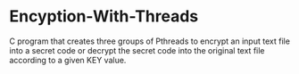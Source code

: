 # Encyption-With-Threads
C program that creates three groups of Pthreads to encrypt an input text file into a secret code or decrypt the secret code into the original text file according to a given KEY value.
